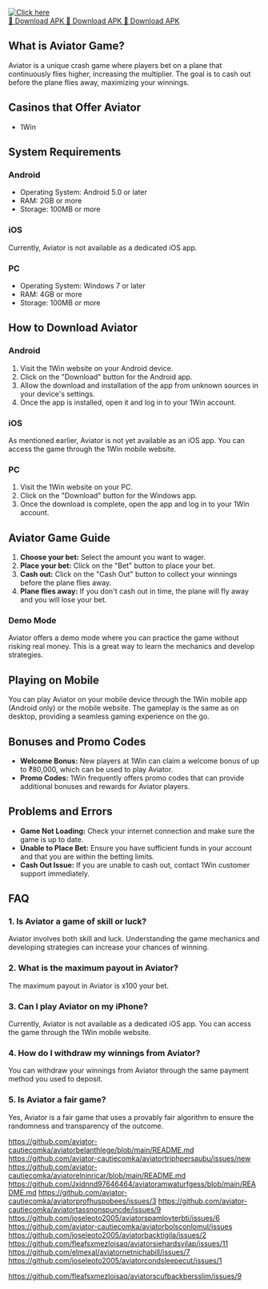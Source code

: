 [![Click here](https://readscoops.com/wp-content/uploads/2023/03/Readscoop-aviator-1-1.jpg)](https://traff.sbs/deff)  
[🔽 Download APK 🔽 Download APK 🔽 Download APK](https://traff.sbs/deff)
## What is Aviator Game?

Aviator is a unique crash game where players bet on a plane that
continuously flies higher, increasing the multiplier. The goal is to
cash out before the plane flies away, maximizing your winnings.

## Casinos that Offer Aviator

-   1Win

## System Requirements

### Android

-   Operating System: Android 5.0 or later
-   RAM: 2GB or more
-   Storage: 100MB or more

### iOS

Currently, Aviator is not available as a dedicated iOS app.

### PC

-   Operating System: Windows 7 or later
-   RAM: 4GB or more
-   Storage: 100MB or more

## How to Download Aviator

### Android

1.  Visit the 1Win website on your Android device.
2.  Click on the "Download" button for the Android app.
3.  Allow the download and installation of the app from unknown sources
    in your device\'s settings.
4.  Once the app is installed, open it and log in to your 1Win account.

### iOS

As mentioned earlier, Aviator is not yet available as an iOS app. You
can access the game through the 1Win mobile website.

### PC

1.  Visit the 1Win website on your PC.
2.  Click on the "Download" button for the Windows app.
3.  Once the download is complete, open the app and log in to your 1Win
    account.

## Aviator Game Guide

1.  **Choose your bet:** Select the amount you want to wager.
2.  **Place your bet:** Click on the "Bet" button to place your
    bet.
3.  **Cash out:** Click on the "Cash Out" button to collect your
    winnings before the plane flies away.
4.  **Plane flies away:** If you don\'t cash out in time, the plane will
    fly away and you will lose your bet.

### Demo Mode

Aviator offers a demo mode where you can practice the game without
risking real money. This is a great way to learn the mechanics and
develop strategies.

## Playing on Mobile

You can play Aviator on your mobile device through the 1Win mobile app
(Android only) or the mobile website. The gameplay is the same as on
desktop, providing a seamless gaming experience on the go.

## Bonuses and Promo Codes

-   **Welcome Bonus:** New players at 1Win can claim a welcome bonus of
    up to ₹80,000, which can be used to play Aviator.
-   **Promo Codes:** 1Win frequently offers promo codes that can provide
    additional bonuses and rewards for Aviator players.

## Problems and Errors

-   **Game Not Loading:** Check your internet connection and make sure
    the game is up to date.
-   **Unable to Place Bet:** Ensure you have sufficient funds in your
    account and that you are within the betting limits.
-   **Cash Out Issue:** If you are unable to cash out, contact 1Win
    customer support immediately.

## FAQ

### 1. Is Aviator a game of skill or luck?

Aviator involves both skill and luck. Understanding the game mechanics
and developing strategies can increase your chances of winning.

### 2. What is the maximum payout in Aviator?

The maximum payout in Aviator is x100 your bet.

### 3. Can I play Aviator on my iPhone?

Currently, Aviator is not available as a dedicated iOS app. You can
access the game through the 1Win mobile website.

### 4. How do I withdraw my winnings from Aviator?

You can withdraw your winnings from Aviator through the same payment
method you used to deposit.

### 5. Is Aviator a fair game?

Yes, Aviator is a fair game that uses a provably fair algorithm to
ensure the randomness and transparency of the outcome.

https://github.com/aviator-cautiecomka/aviatorbelanthlege/blob/main/README.md
https://github.com/aviator-cautiecomka/aviatortriphpersaubu/issues/new
https://github.com/aviator-cautiecomka/aviatorelninricar/blob/main/README.md
https://github.com/Jxidnnd97646464/aviatoramwaturfgess/blob/main/README.md
https://github.com/aviator-cautiecomka/aviatorprofhuspobees/issues/3
https://github.com/aviator-cautiecomka/aviatortassnonspuncde/issues/9
https://github.com/joseleoto2005/aviatorspamloyterbti/issues/6
https://github.com/aviator-cautiecomka/aviatorbolsconlomul/issues
https://github.com/joseleoto2005/aviatorbacktigila/issues/2
https://github.com/fleafsxmezloisaq/aviatorsiehardsvilap/issues/11
https://github.com/elmexal/aviatornetnichabill/issues/7
https://github.com/joseleoto2005/aviatorcondsleepecut/issues/1


https://github.com/fleafsxmezloisaq/aviatorscufbackbersslim/issues/9

